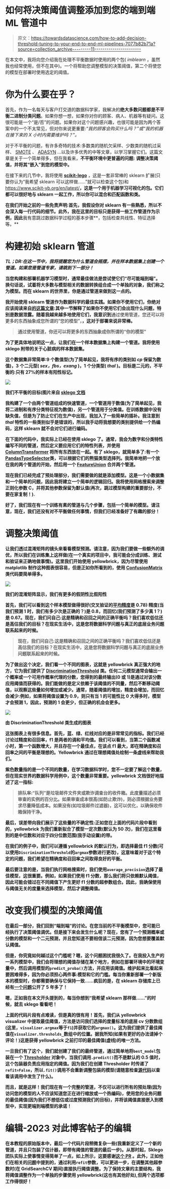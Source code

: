 # 如何将决策阈值调整添加到您的端到端 ML 管道中

> 原文：<https://towardsdatascience.com/how-to-add-decision-threshold-tuning-to-your-end-to-end-ml-pipelines-7077b82b71a?source=collection_archive---------11----------------------->

在本文中，我将向您介绍我在处理不平衡数据时使用的两个包( *imblearn* ，虽然我也经常使用，但不在其中)。一个将帮助您调整模型的决策阈值，第二个将使您的模型在部署时使用选定的阈值。

# 你为什么要在乎？

首先，作为一名每天与客户打交道的数据科学家，我解决的**绝大多数问题都是不平衡二进制分类问题**。如果你想一想，如果你对你的顾客、病人、机器等有疑问。这很可能是一个“是/否”的问题。如果你对这个问题感兴趣，也很可能是因为两个答案中的一个不太常见，但对你来说更重要:*“我的顾客会购买什么吗？”*或*“我的机器在接下来的 X 小时内需要维护吗？”。*

对于不平衡的问题，有许多奇特的技术:多数类的随机欠采样、少数类的随机过采样、 [SMOTE](https://arxiv.org/pdf/1106.1813.pdf) 、 [ADASYN](https://ieeexplore.ieee.org/document/4633969) …以及许多优秀的中等文章，以学习掌握它们。这篇文章是关于一个简单得多，但在我看来，**不平衡环境中更普遍的问题:** **调整决策阈值，并将其“嵌入”到您的模型中。**

在接下来的几节中，我将使用 [**scikit-lego**](https://scikit-lego.netlify.app/) ，这是一套非常棒的 sklearn 扩展(只要你认为“我希望 sklearn 可以这样做……”就可以检查这个包)和<https://www.scikit-yb.org/en/latest/>**，这是一个用于机器学习可视化的包。它们都可以很好地与 sklearn 一起工作，所以你可以混合和匹配函数和类。**

**在我们开始之前的一些免责声明:首先，我假设你对 sklearn 有一些熟悉，所以不会深入每一行代码的细节。此外，我在这里的目标只是获得一些工作管道作为示例，因此**我有意跳过数据科学过程的基本步骤**，包括检查共线性、特征选择等。**

# **构建初始 sklearn 管道**

*****TL；DR:在这一节中，我将提醒您为什么管道会摇摆，并在样本数据集上创建一个管道。如果您是管道专家，请跳到下一部分！*****

**当您构建和部署机器学习模型时，通常最佳做法是尝试使它们“尽可能端到端”。换句话说，试着将大多数与模型相关的数据转换组合成一个单独的对象，我们称之为模型。而在 sklearn 的世界里，你是通过管道来做到这一点的。**

**我开始使用 sklearn 管道作为数据科学的最佳实践。如果你不使用它们，你绝对应该阅读来自[的这篇文章](https://medium.com/u/2dd5609d8196?source=post_page-----7077b82b71a--------------------------------):其中一节解释了如果你不使用它们会出现什么问题，特别是数据泄露。随着我越来越多地使用它们，我意识到**通过使用管道，您还可以将更多的东西抽象成您所谓的“您的模型”，**，这对于部署来说非常棒。**

> ****通过使用管道，你还可以将更多的东西抽象成你所谓的“你的模型”****

**为了更具体地说明这一点，让我们在一个样本数据集上构建一个管道。我将使用 sklego 附带的关于心脏病的样本数据集。**

**这个数据集非常简单:9 个数值型(为了简单起见，我将有序的类别如 *cp* 保留为数值)，3 个二元型( *sex，fbs，exang* )，1 个分类型( *thal* )。目标是二元的，不平衡的:只有 27%的样本有阳性标记。**

**![](img/a7b9e389ffcd2f858d20b56ac888869d.png)**

**我们不平衡的目标(图片来自 [sklego 文档](https://scikit-lego.netlify.app/datasets.html)**

**我构建了一个由两个管道组成的快速管道，一个管道用于数值(为了简单起见，我将二进制和有序分类特征视为数值)，另一个管道用于分类值。在训练数据中没有缺失值，但是为了防止它们在生产中出现，我加入了一些简单的插补。我注意到 *thal* 特性的一些类别似乎是错误的，所以我手动将我想要的类别提供给一个热编码，这样 sklearn 就不会对它们进行编码。**

**在下面的代码中，我实际上已经在使用 sklego 了。通常，我会为数字和分类特性编写不同的管道，然后定义要应用它们的特性列表，并使用 [ColumnTransformer](https://scikit-learn.org/stable/modules/generated/sklearn.compose.ColumnTransformer.html) 将所有东西放在一起。有了 sklego，就简单多了:**有一个**[**PandasTypeSelector**](https://scikit-lego.netlify.app/api/preprocessing.html?highlight=pandastypeselector#sklego.preprocessing.PandasTypeSelector)**类，可以根据它们的熊猫类型选择列。我简单地把一个放在我的两个管道的开始，然后用一个 [FeatureUnion](https://scikit-learn.org/stable/modules/generated/sklearn.pipeline.FeatureUnion.html) 合并两个管道。****

**现在我们已经完成了预处理部分，我们需要做的就是添加模型。这是一个小数据集和一个简单的问题，因此我将建立一个简单的逻辑回归。我将使用网格搜索来调整正则化参数 C，并将其他参数保留为默认值(再次，跳过模型构建的重要部分，不要在家复制！).**

**好了，我们现在有一个训练有素的管道与几个步骤，包括一个简单的模型。请注意，现在，我们还没有对不平衡做任何事情，但我们已经准备好了有趣的部分！**

# **调整决策阈值**

**让我们透过混淆矩阵的镜头来看看模型预测。请注意，因为我们要做一些额外的调优，所以我们在训练集上这样做(在一个真实的项目中，我可能会分成训练、测试和验证来正确地做事情)。这里我们开始使用 yellowbrick，因为尽管使用 matplotlib 制作这种图表很容易，但是正如你所看到的，使用 [ConfusionMatrix](https://www.scikit-yb.org/en/latest/api/classifier/confusion_matrix.html) 类代码要简单得多。**

**![](img/35e763cc96d14a4f541c6a2fbe570480.png)**

**我们的混淆矩阵显示，我们有更多的假阴性比假阳性**

**首先，我们可以看到这个样本模型做得很好(交叉验证的[平均精度](https://scikit-learn.org/stable/modules/generated/sklearn.metrics.average_precision_score.html)是 0.78):精度(当我们预测 1 时，我们有多少次是正确的？)是 0.8，而回忆(我们预测了多少真 1？)是 0.67。现在，我们问自己:这是精确和召回之间的正确平衡吗？我们喜欢低估还是高估我们的目标？在现实生活中，这是您将数据科学问题与真正的底层业务问题联系起来的时候。**

> **现在，我们问自己:这是精确和召回之间的正确平衡吗？我们喜欢低估还是高估我们的目标？在现实生活中，这是您将数据科学问题与真正的底层业务问题联系起来的时候。**

**为了做出这个决定，我们看一个不同的图表，这就是 yellowbrick 真正强大的地方，它为我们提供了 [DiscriminationThreshold](https://www.scikit-yb.org/en/latest/api/classifier/threshold.html) 类。任何二元模型通常会输出一个概率或一个可用作概率代理的分数，您得到的最终输出(0 或 1)是通过对该分数应用阈值而获得的。我们能做的是定义依赖于该阈值的不同量，然后不断移动阈值，以观察这些量如何增加或减少。通常，随着阈值的增加，精度会增加，而回忆会减少:例如，如果将阈值设置为 0.9，则只有当 1 的可能性比 0 大得多时，模型才会预测 1，因此，预测的 1 会更少，但正确的机会会更多。**

**![](img/ad70b5302f57b74f4735e4fa9ce8742d.png)**

**由 DiscriminationThreshold 类生成的图表**

**这张图表上有很多信息。首先，蓝、绿、红线对应的是非常常见的指标。我们已经讨论过精度和召回率，f1 是两者的调和平均值。我们可以看到，当第二个函数减小时，第一个函数增大，并且存在一个最佳点，在该点 f1 最大，即在精确度和召回率之间的平衡是理想的。Yellowbrick 通过在理想阈值处绘制一条虚线来帮助我们。**

**紫色数量指的是一个不同的数量，在学习数据科学时，您不一定要了解这个数量，但在现实世界的数据科学用例中，这个数量非常重要。yellowbrick 文档很好地描述了这一指标:**

> ****排队率**:“队列”是垃圾邮件文件夹或欺诈调查台的收件箱。此度量描述必须审查的实例的百分比。如果审查成本很高(如防止欺诈)，则必须根据业务要求尽量降低成本。如果没有(如垃圾邮件过滤器)，这可以优化，以确保收件箱保持干净。**

**最后，误差带向我们展示了这些量的不确定性:正如您在上面的代码片段中看到的，yellowbrick 为我们重新拟合了模型一定次数(默认为 50 次)，我们在这里看到的是中位数和对应于四分位数范围(我手动设置)的带。**

**在我们的例子中，我们可以遵循 yellowbrick 的默认行为，即选择最佳 f1 分数(可以使用`DiscriminationThreshold`的`argmax`参数进行更改)，这意味着对于这个特定的问题，我们希望在精确度和召回率之间取得良好的平衡。**

**最后要注意的是，当我们执行网格搜索时，我们使用`average_precision`选择了最佳模型，这很重要。例如，如果我们使用 f1 分数，那么我们将只依赖默认阈值，因此可能会错过在不同阈值下产生更好 f1 分数的超参数组合。因此，**我确保使用与阈值无关的度量来选择模型，然后才调整阈值。****

# **改变我们模型的决策阈值**

**在最后一部分，我们回到“端到端”的讨论。在您当前的不平衡模型中，您可能已经执行了决策阈值调优。但是接下来会发生什么呢？现在，您有了一个预测概率或分数的模型和一个二元预测，并且您知道不要相信该二元预测，因为您想要覆盖默认阈值。**

**但是，你究竟如何越过这个门槛呢？嗯，这个问题困扰我很久了。在我投入生产的一系列模型中，我们会将理想的阈值存储在某个地方，例如在部署环境中的环境变量中，然后调用模型的`predict_proba()`方法，并应用该阈值。维护起来比看起来要困难得多，因为你必须担心两件事:模型和它的门槛。每当你重新部署一个新版本的模型时，你都需要确保与它保持一致……疯狂的是，在 sklearn 存储库上已经有[一个问题](https://github.com/scikit-learn/scikit-learn/issues/4813)公开了 5 年多了！**

**嗯，正如我在本文开头提到的，每当你想到“我希望 sklearn 那样做……”的时候，就去 sklego 看看吧！**

**上面的代码片段有点难读，但是真的很有用！首先，我们从 yellowbrick visualizer 中提取最佳阈值，方法是访问我们选择的度量标准的底层 cv 分数数组(这里，`visualizer.argmax`等于`f1`)并获取它的`argmax()`。这为我们提供了最佳阈值在`visualizer.thresholds_`数组中的位置。据我所知(如果有更好的办法请掉个评论！)这是获得 yellowbrick 之前打印的最佳阈值(虚线)的唯一方法。**

**一旦我们有了这个，我们就创建了我们的最终管道，通过简单地将`best_model`包装在一个 [Thresholder](https://scikit-lego.readthedocs.io/en/latest/meta.html#Thresholder) 对象中，当我们调用`.predict()`而不是默认的 0.5 值时，这个包装器负责应用指定的阈值。因为我们在创建 Thresholder 时传递了`refit=False`，所以`.fit()`调用不会重新调整包装的模型(请随意检查[源代码](https://scikit-lego.netlify.app/_modules/sklego/meta/thresholder.html#Thresholder.fit)以查看该调用中发生了什么)。**

**而且，就是这样！我们现在有一个完整的管道，不仅可以进行所有的预处理(因为访问您的模型的人不应该知道您正在进行缩放或一个热编码)，使用您的业务问题的最佳阈值(因为我们不想低估或过度预测我们的目标)，并将该阈值直接嵌入到模型中，实现更端到端模型的承诺！**

# **编辑-2023 对此博客帖子的编辑**

**在本教程的原始版本中，最后一个代码片段稍微复杂一些(我重新定义了一个新的管道，并且只包装了估计器，即带有阈值的管道的最后一步)。从那时起，Sklego 团队实际上使事情变得简单了一点，如上所示，这要感谢[这个 PR](https://github.com/koaning/scikit-lego/pull/507) 。此外，正如他们在相关的[问题](https://github.com/koaning/scikit-lego/issues/490)中提到的，通过利用`refit`参数，可以更进一步，在调整其他超参数时(在 GridSearchCV 期间)直接执行阈值调整。为了保持文章的主要结构，我将阈值调整作为一个单独的步骤使用 yellowbrick(这也有其他好处),但两个选项都工作得很好！**